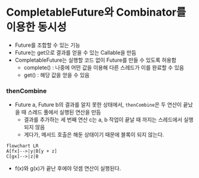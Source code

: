 # CompletableFuture와 Combinator를 이용한 동시성
- Future를 조합할 수 있는 기능
- Future는 get으로 결과를 얻을 수 있는 Callable을 만듬
- CompletableFuture는 실행할 코드 없이 Future를 만들 수 있도록 허용함 
  - complete() : 나중에 어떤 값을 이용해 다른 스레드가 이를 완료할 수 있음
  - get() : 해당 값을 얻을 수 있음 

### thenCombine
- Future a, Future b의 결과를 알지 못한 상태에서, `thenCombine`은 두 연산이 끝났을 때 스레드 풀에서 실행된 연산을 만듬
  - 결과를 추가하는 세 번째 연산 c는 a, b 작업이 끝날 때 까지는 스레드에서 실행되지 않음
  - 게다가, 메서드 호출은 해둔 상태이기 때문에 블록이 되지 않는다. 
```mermaid
flowchart LR
A[fx]-->|y|B[y + z]
C[gx]-->|z|B 
```
- f(x)와 g(x)가 끝난 후에야 덧셈 연산이 실행된다. 